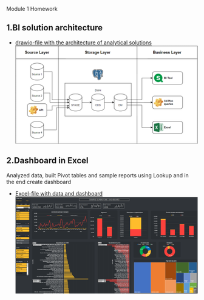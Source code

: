 Module 1 Homework
## 1.BI solution architecture
- [drawio-file with the architecture of analytical solutions](https://github.com/Insomikk/datalearn/blob/main/DE-101/Module1/BI%20solution%20architecture.drawio)
![alt text](https://github.com/Insomikk/datalearn/blob/main/DE-101/Module1/BI%20Architecture.png "Architecture of analytical solution")

## 2.Dashboard in Excel
Analyzed data, built Pivot tables and sample reports using Lookup
and in the end сreate dashboard
- [Excel-file with data and dashboard](https://github.com/Insomikk/datalearn/blob/main/DE-101/Module1/Sample%20-%20Superstore%20-%20Dashboard.xlsx)
![alt text](https://github.com/Insomikk/datalearn/blob/main/DE-101/Module1/Excel%20Dashboard.png "Dashboard")
